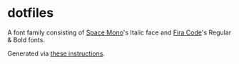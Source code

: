 # dotfiles

A font family consisting of [Space Mono](https://github.com/googlefonts/spacemono)'s Italic face and [Fira Code](https://github.com/googlefonts/spacemono)'s Regular & Bold fonts.

Generated via [these instructions](https://thekennethlove.com/2017/10/my-quest-for-italic-comments-in-vim/).
